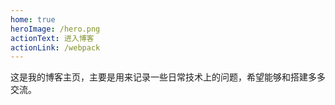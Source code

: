 ```yaml
---
home: true
heroImage: /hero.png
actionText: 进入博客
actionLink: /webpack
---
```

这是我的博客主页，主要是用来记录一些日常技术上的问题，希望能够和搭建多多交流。
